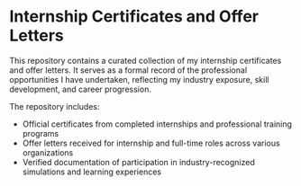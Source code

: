 # Internship Certificates and Offer Letters

This repository contains a curated collection of my internship certificates and offer letters. It serves as a formal record of the professional opportunities I have undertaken, reflecting my industry exposure, skill development, and career progression.

The repository includes:

- Official certificates from completed internships and professional training programs  
- Offer letters received for internship and full-time roles across various organizations  
- Verified documentation of participation in industry-recognized simulations and learning experiences
